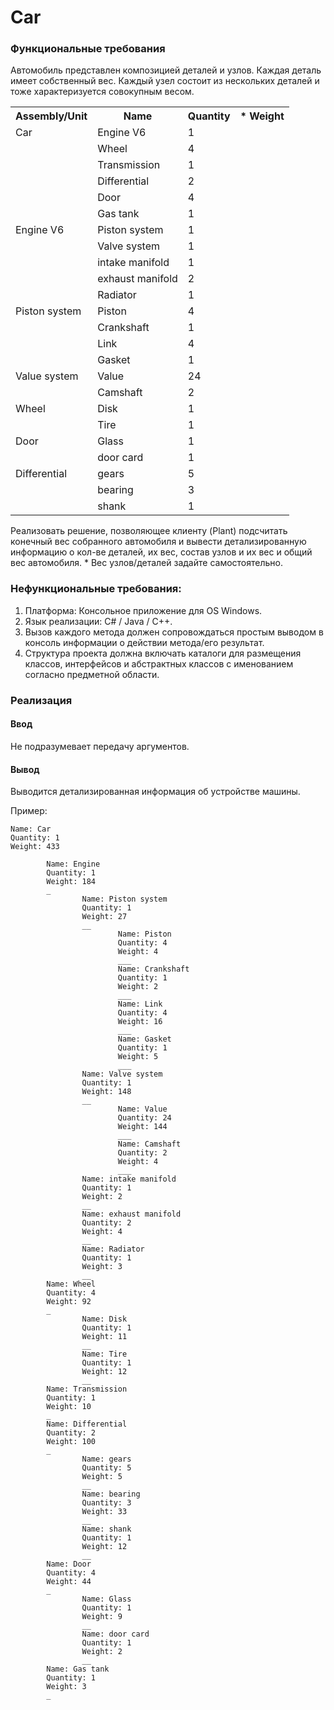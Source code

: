 # Car
### Функциональные требования
Автомобиль представлен композицией деталей и узлов. Каждая деталь имеет собственный вес.
Каждый узел состоит из нескольких деталей и тоже характеризуется совокупным весом.
<table>
    <tr>
        <th>Assembly/Unit</th>
        <th>Name</th>
        <th>Quantity</th>
        <th>* Weight</th>
    </tr>
    <tr>
        <td>Car</td>
        <td>Engine V6</td>
        <td>1</td>
        <td></td>
    </tr>
    <tr>
        <td></td>
        <td>Wheel</td>
        <td>4</td>
        <td></td>
    </tr>
    <tr>
        <td></td>
        <td>Transmission</td>
        <td>1</td>
        <td></td>
    </tr>
    <tr>
        <td></td>
        <td>Differential</td>
        <td>2</td>
        <td></td>
    </tr>
    <tr>
        <td></td>
        <td>Door</td>
        <td>4</td>
        <td></td>
    </tr>
    <tr>
        <td></td>
        <td>Gas tank</td>
        <td>1</td>
        <td></td>
    </tr>
    <tr>
        <td>Engine V6</td>
        <td>Piston system</td>
        <td>1</td>
        <td></td>
    </tr>
    <tr>
        <td></td>
        <td>Valve system</td>
        <td>1</td>
        <td></td>
    </tr>
     <tr>
        <td></td>
        <td>intake manifold</td>
        <td>1</td>
        <td></td>
    </tr>
    <tr>
        <td></td>
        <td>exhaust manifold</td>
        <td>2</td>
        <td></td>
    </tr>
    <tr>
        <td></td>
        <td>Radiator</td>
        <td>1</td>
        <td></td>
    </tr>
    <tr>
        <td>Piston system</td>
        <td>Piston</td>
        <td>4</td>
        <td></td>
    </tr>
    <tr>
        <td></td>
        <td>Crankshaft</td>
        <td>1</td>
        <td></td>
    </tr>
    <tr>
        <td></td>
        <td>Link</td>
        <td>4</td>
        <td></td>
    </tr>
    <tr>
        <td></td>
        <td>Gasket</td>
        <td>1</td>
        <td></td>
    </tr>
    <tr>
        <td>Value system</td>
        <td>Value</td>
        <td>24</td>
        <td></td>
    </tr>
    <tr>
        <td></td>
        <td>Camshaft</td>
        <td>2</td>
        <td></td>
    </tr>
    <tr>
        <td>Wheel</td>
        <td>Disk</td>
        <td>1</td>
        <td></td>
    </tr>
    <tr>
        <td></td>
        <td>Tire</td>
        <td>1</td>
        <td></td>
    </tr>
    <tr>
        <td>Door</td>
        <td>Glass</td>
        <td>1</td>
        <td></td>
    </tr>
    <tr>
        <td></td>
        <td>door card</td>
        <td>1</td>
        <td></td>
    </tr>
    <tr>
        <td>Differential</td>
        <td>gears</td>
        <td>5</td>
        <td></td>
    </tr>
    <tr>
        <td></td>
        <td>bearing</td>
        <td>3</td>
        <td></td>
    </tr>
    <tr>
        <td></td>
        <td>shank</td>
        <td>1</td>
        <td></td>
    </tr>
</table>

Реализовать решение, позволяющее клиенту (Plant) подсчитать конечный вес собранного
автомобиля и вывести детализированную информацию о кол-ве деталей, их вес, состав узлов и их
вес и общий вес автомобиля. * Вес узлов/деталей задайте самостоятельно.

### Нефункциональные требования:
1. Платформа: Консольное приложение для OS Windows.
2. Язык реализации: C# / Java / C++.
3. Вызов каждого метода должен сопровождаться простым выводом в консоль информации
   о действии метода/его результат.
4. Структура проекта должна включать каталоги для размещения классов, интерфейсов и
   абстрактных классов с именованием согласно предметной области.

### Реализация
#### Ввод
Не подразумевает передачу аргументов.

#### Вывод 
Выводится детализированная информация об устройстве машины.

Пример:

```
Name: Car
Quantity: 1
Weight: 433

        Name: Engine
        Quantity: 1
        Weight: 184
        _
                Name: Piston system
                Quantity: 1
                Weight: 27
                __
                        Name: Piston
                        Quantity: 4
                        Weight: 4
                        ___
                        Name: Crankshaft
                        Quantity: 1
                        Weight: 2
                        ___
                        Name: Link
                        Quantity: 4
                        Weight: 16
                        ___
                        Name: Gasket
                        Quantity: 1
                        Weight: 5
                        ___
                Name: Valve system
                Quantity: 1
                Weight: 148
                __
                        Name: Value
                        Quantity: 24
                        Weight: 144
                        ___
                        Name: Camshaft
                        Quantity: 2
                        Weight: 4
                        ___
                Name: intake manifold
                Quantity: 1
                Weight: 2
                __
                Name: exhaust manifold
                Quantity: 2
                Weight: 4
                __
                Name: Radiator
                Quantity: 1
                Weight: 3
                __
        Name: Wheel
        Quantity: 4
        Weight: 92
        _
                Name: Disk
                Quantity: 1
                Weight: 11
                __
                Name: Tire
                Quantity: 1
                Weight: 12
                __
        Name: Transmission
        Quantity: 1
        Weight: 10
        _
        Name: Differential
        Quantity: 2
        Weight: 100
        _
                Name: gears
                Quantity: 5
                Weight: 5
                __
                Name: bearing
                Quantity: 3
                Weight: 33
                __
                Name: shank
                Quantity: 1
                Weight: 12
                __
        Name: Door
        Quantity: 4
        Weight: 44
        _
                Name: Glass
                Quantity: 1
                Weight: 9
                __
                Name: door card
                Quantity: 1
                Weight: 2
                __
        Name: Gas tank
        Quantity: 1
        Weight: 3
        _

```